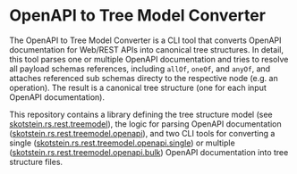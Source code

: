 # OpenAPI to Tree Model Converter
The OpenAPI to Tree Model Converter is a CLI tool that converts OpenAPI documentation for Web/REST APIs into canonical tree structures.
In detail, this tool parses one or multiple OpenAPI documentation and tries to resolve all payload schemas references, including `allOf`, `oneOf`, and `anyOf`, and attaches referenced sub schemas directy to the respective node (e.g. an operation). The result is a canonical tree structure (one for each input OpenAPI documentation).

This repository contains a library defining the tree structure model (see [skotstein.rs.rest.treemodel](https://github.com/SebastianKotstein/OpenAPI-to-TreeModel/tree/master/skotstein.rs.rest.treemodel)), the logic for parsing OpenAPI documentation ([skotstein.rs.rest.treemodel.openapi](https://github.com/SebastianKotstein/OpenAPI-to-TreeModel/tree/master/skotstein.rs.rest.treemodel.openapi)), and two CLI tools for converting a single ([skotstein.rs.rest.treemodel.openapi.single](https://github.com/SebastianKotstein/OpenAPI-to-TreeModel/tree/master/skotstein.rs.rest.treemodel.openapi.single)) or multiple ([skotstein.rs.rest.treemodel.openapi.bulk](https://github.com/SebastianKotstein/OpenAPI-to-TreeModel/tree/master/skotstein.rs.rest.treemodel.openapi.bulk)) OpenAPI documentation into tree structure files.

